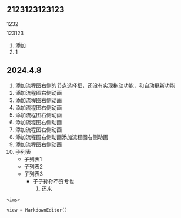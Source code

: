 ## 2123123123123

1232
$$
$$
123123

1. 添加
2. 1
## 2024.4.8

1. 添加流程图右侧的节点选择框，还没有实现拖动功能，和自动更新功能
2. 添加流程图右侧动画
3. 添加流程图右侧动画
4. 添加流程图右侧动画
5. 添加流程图右侧动画
6. 添加流程图右侧动画
7. 添加流程图右侧动画
8. 添加流程图右侧动画添加流程图右侧动画
9. 添加流程图右侧动画
10. 子列表
    - 子列表1
    - 子列表2
    - 子列表3
        - 子子孙孙不穷亏也
            1. 还来

```angular2html
<ims>
```

```python
view = MarkdownEditor()
```
